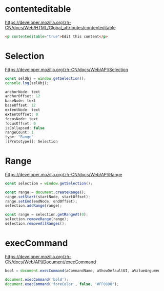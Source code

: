 # contenteditable
https://developer.mozilla.org/zh-CN/docs/Web/HTML/Global_attributes/contenteditable

```html
<p contenteditable="true">Edit this content</p>
```

# Selection
https://developer.mozilla.org/zh-CN/docs/Web/API/Selection

```JavaScript
const selObj = window.getSelection();
console.log(selObj);

anchorNode: text
anchorOffset: 12
baseNode: text
baseOffset: 12
extentNode: text
extentOffset: 0
focusNode: text
focusOffset: 0
isCollapsed: false
rangeCount: 1
type: "Range"
[[Prototype]]: Selection
```

# Range
https://developer.mozilla.org/zh-CN/docs/Web/API/Range

```JavaScript
const selection = window.getSelection();

const range = document.createRange();
range.setStart(startNode, startOffset);
range.setEnd(endNode, endOffset);
selection.addRange(range);

const range = selection.getRangeAt(0);
selection.removeRange(range);
selection.removeAllRanges();
```

# execCommand
https://developer.mozilla.org/zh-CN/docs/Web/API/Document/execCommand

```JavaScript
bool = document.execCommand(aCommandName, aShowDefaultUI, aValueArgument)

document.execCommand('bold');
document.execCommand('foreColor', false, '#FF0000');
```
